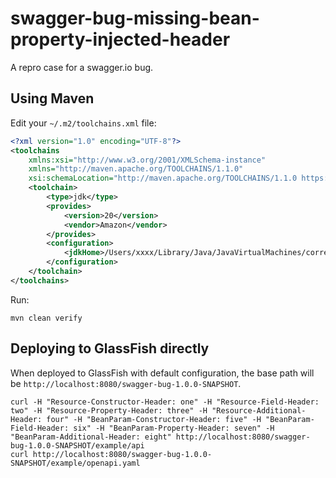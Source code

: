 # swagger-bug-missing-bean-property-injected-header

A repro case for a swagger.io bug.

## Using Maven

Edit your `~/.m2/toolchains.xml` file:

```xml
<?xml version="1.0" encoding="UTF-8"?>
<toolchains
    xmlns:xsi="http://www.w3.org/2001/XMLSchema-instance"
    xmlns="http://maven.apache.org/TOOLCHAINS/1.1.0"
    xsi:schemaLocation="http://maven.apache.org/TOOLCHAINS/1.1.0 https://maven.apache.org/xsd/toolchains-1.1.0.xsd ">
    <toolchain>
        <type>jdk</type>
        <provides>
            <version>20</version>
            <vendor>Amazon</vendor>
        </provides>
        <configuration>
            <jdkHome>/Users/xxxx/Library/Java/JavaVirtualMachines/corretto-20/Contents/Home</jdkHome>
        </configuration>
    </toolchain>
</toolchains>
```

Run:

```shell
mvn clean verify
```

## Deploying to GlassFish directly

When deployed to GlassFish with default configuration, the base path will be `http://localhost:8080/swagger-bug-1.0.0-SNAPSHOT`.

```shell
curl -H "Resource-Constructor-Header: one" -H "Resource-Field-Header: two" -H "Resource-Property-Header: three" -H "Resource-Additional-Header: four" -H "BeanParam-Constructor-Header: five" -H "BeanParam-Field-Header: six" -H "BeanParam-Property-Header: seven" -H "BeanParam-Additional-Header: eight" http://localhost:8080/swagger-bug-1.0.0-SNAPSHOT/example/api
curl http://localhost:8080/swagger-bug-1.0.0-SNAPSHOT/example/openapi.yaml
```
